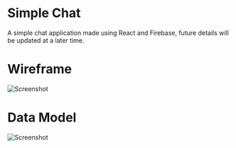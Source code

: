 # Simple Chat

A simple chat application made using React and Firebase, future details will be updated at a later time.



# Wireframe

![Screenshot](https://github.com/mountmike/simple-chat/blob/main/public/wireframe1.png)

# Data Model

![Screenshot](https://github.com/mountmike/simple-chat/blob/main/public/datamodel1.png)